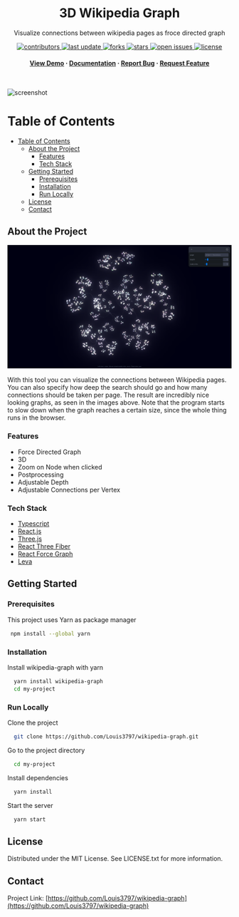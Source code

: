 <div align="center">

  <h1>3D Wikipedia Graph</h1>
  
  <p>
  Visualize connections between wikipedia pages as froce directed graph
  </p>

  
<!-- Badges -->
<p>
  <a href="https://github.com/Louis3797/wikipedia-graph/graphs/contributors">
    <img src="https://img.shields.io/github/contributors/Louis3797/wikipedia-graph" alt="contributors" />
  </a>
  <a href="">
    <img src="https://img.shields.io/github/last-commit/Louis3797/wikipedia-graph" alt="last update" />
  </a>
  <a href="https://github.com/Louis3797/wikipedia-graph/network/members">
    <img src="https://img.shields.io/github/forks/Louis3797/wikipedia-graph" alt="forks" />
  </a>
  <a href="https://github.com/Louis3797/wikipedia-graph/stargazers">
    <img src="https://img.shields.io/github/stars/Louis3797/wikipedia-graph" alt="stars" />
  </a>
  <a href="https://github.com/Louis3797/wikipedia-graph/issues/">
    <img src="https://img.shields.io/github/issues/Louis3797/wikipedia-graph" alt="open issues" />
  </a>
  <a href="https://github.com/Louis3797/wikipedia-graph/blob/master/LICENSE">
    <img src="https://img.shields.io/github/license/Louis3797/wikipedia-graph.svg" alt="license" />
  </a>
</p>
   
<h4>
    <a href="https://github.com/Louis3797/wikipedia-graph/">View Demo</a>
  <span> · </span>
    <a href="https://github.com/Louis3797/wikipedia-graph">Documentation</a>
  <span> · </span>
    <a href="https://github.com/Louis3797/wikipedia-graph/issues/">Report Bug</a>
  <span> · </span>
    <a href="https://github.com/Louis3797/wikipedia-graph/issues/">Request Feature</a>
  </h4>
</div>

<br />

![screenshot](assets/screenshot2.png)

<!-- Table of Contents -->
# Table of Contents

- [Table of Contents](#table-of-contents)
  - [About the Project](#about-the-project)
    - [Features](#features)
    - [Tech Stack](#tech-stack)
  - [Getting Started](#getting-started)
    - [Prerequisites](#prerequisites)
    - [Installation](#installation)
    - [Run Locally](#run-locally)
  - [License](#license)
  - [Contact](#contact)

  

<!-- About the Project -->
## About the Project

<div align="center"> 
  <img src="assets/screenshot1.png" alt="screenshot" />
</div>

With this tool you can visualize the connections between Wikipedia pages. You can also specify how deep the search should go and how many connections should be taken per page. The result are incredibly nice looking graphs, as seen in the images above. Note that the program starts to slow down when the graph reaches a certain size, since the whole thing runs in the browser.

### Features

- Force Directed Graph
- 3D
- Zoom on Node when clicked
- Postprocessing
- Adjustable Depth
- Adjustable Connections per Vertex

### Tech Stack

- [Typescript](https://www.typescriptlang.org/)
- [React.js](https://reactjs.org/)
- [Three.js](https://threejs.org/)
- [React Three Fiber](https://docs.pmnd.rs/react-three-fiber/getting-started/introduction)
- [React Force Graph](https://github.com/vasturiano/react-force-graph)
- [Leva](https://github.com/pmndrs/leva)

<!-- Getting Started -->
## Getting Started

<!-- Prerequisites -->
### Prerequisites

This project uses Yarn as package manager

```bash
 npm install --global yarn
```

<!-- Installation -->
### Installation

Install wikipedia-graph with yarn

```bash
  yarn install wikipedia-graph
  cd my-project
```


<!-- Run Locally -->
### Run Locally

Clone the project

```bash
  git clone https://github.com/Louis3797/wikipedia-graph.git
```

Go to the project directory

```bash
  cd my-project
```

Install dependencies

```bash
  yarn install
```

Start the server

```bash
  yarn start
```

<!-- License -->
## License

Distributed under the MIT License. See LICENSE.txt for more information.


<!-- Contact -->
## Contact

Project Link: [https://github.com/Louis3797/wikipedia-graph](https://github.com/Louis3797/wikipedia-graph)
